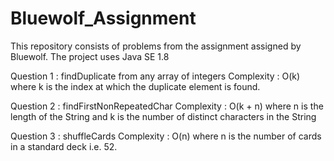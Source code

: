 Bluewolf_Assignment
===================

This repository consists of problems from the assignment assigned by Bluewolf. 
The project uses Java SE 1.8

Question 1 : findDuplicate from any array of integers
Complexity : O(k) where k is the index at which the duplicate element is found.

Question 2 : findFirstNonRepeatedChar
Complexity : O(k + n) where n is the length of the String and k is the number
of distinct characters in the String

Question 3 : shuffleCards
Complexity : O(n) where n is the number of cards in a standard deck i.e. 52.
